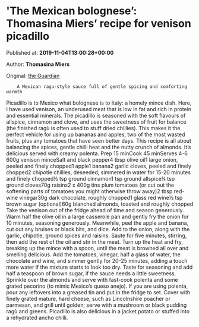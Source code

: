 
# 'The Mexican bolognese’: Thomasina Miers’ recipe for venison picadillo

Published at: **2019-11-04T13:00:28+00:00**

Author: **Thomasina Miers**

Original: [the Guardian](https://www.theguardian.com/food/2019/nov/04/venison-picadillo-the-mexican-bolognese-thomasina-miers-recipe)


        A Mexican ragu-style sauce full of gentle spicing and comforting warmth
      
Picadillo is to Mexico what bolognese is to Italy: a homely mince dish.
Here, I have used venison, an underused meat that is low in fat and rich in protein and essential minerals. The picadillo is seasoned with the soft flavours of allspice, cinnamon and clove, and uses the sweetness of fruit for balance (the finished ragù is often used to stuff dried chillies).
This makes it the perfect vehicle for using up bananas and apples, two of the most wasted fruits, plus any tomatoes that have seen better days.
This recipe is all about balancing the spices, gentle chilli heat and the nutty crunch of almonds. It’s delicious served with creamy polenta.
Prep 15 minCook 45 minServes 4-6
600g venison minceSalt and black pepper4 tbsp olive oil1 large onion, peeled and finely chopped1 apple1 banana2 garlic cloves, peeled and finely chopped2 chipotle chillies, deseeded, simmered in water for 15-20 minutes and finely chopped½ tsp ground cinnamon1 tsp ground allspice¼ tsp ground cloves70g raisins2 x 400g tins plum tomatoes (or cut out the softening parts of tomatoes you might otherwise throw away)2 tbsp red-wine vinegar30g dark chocolate, roughly chopped1 glass red wine½ tsp brown sugar (optional)60g blanched almonds, toasted and roughly chopped
Take the venison out of the fridge ahead of time and season generously. Warm half the olive oil in a large casserole pan and gently fry the onion for 10 minutes, seasoning generously.
Meanwhile, peel the apple and banana, cut out any bruises or black bits, and dice. Add to the onion, along with the garlic, chipotle, ground spices and raisins. Saute for five minutes, stirring, then add the rest of the oil and stir in the meat. Turn up the heat and fry, breaking up the mince with a spoon, until the meat is browned all over and smelling delicious.
Add the tomatoes, vinegar, half a glass of water, the chocolate and wine, and simmer gently for 20-25 minutes, adding a touch more water if the mixture starts to look too dry. Taste for seasoning and add half a teaspoon of brown sugar, if the sauce needs a little sweetness.
Sprinkle over the almonds and serve with fast-cook polenta and some grated pecorino (to mimic Mexico’s queso anejo).
If you are using polenta, pour any leftovers into a greased tin and put in the fridge to set. Cover with finely grated mature, hard cheese, such as Lincolnshire poacher or parmesan, and grill until golden; serve with a mushroom or black pudding ragù and greens. Picadillo is also delicious in a jacket potato or stuffed into a rehydrated ancho chilli.
